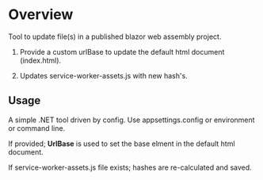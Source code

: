﻿# Overview
Tool to update file(s) in a published blazor web assembly project.

1. Provide a custom urlBase to update the default html document (index.html).

2. Updates service-worker-assets.js with new hash's.

## Usage
A simple .NET tool driven by config.
Use appsettings.config or environment or command line.

If provided; **UrlBase** is used to set the base elment in the default html document.

If service-worker-assets.js file exists; hashes are re-calculated and saved.



